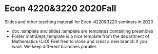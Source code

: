 # Econ 4220&3220 2020Fall
Slides and other teaching materail for Econ-4220&3220 seminars in 2020
* doc_template and slides_template are templates containing preambles
* Folder mathDept_template is a nice template from the department of Mathematics (UiO)
Feel free to clone and creat a new branch if you want. We keep different branches parallel. 
